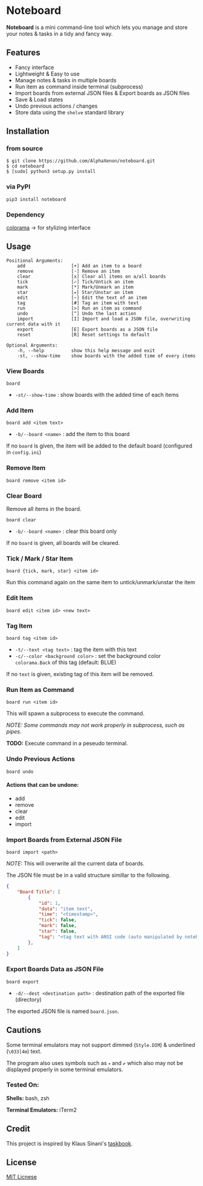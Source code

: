 # Noteboard

**Noteboard** is a mini command-line tool which lets you manage and store your notes & tasks in a tidy and fancy way.

## Features

* Fancy interface
* Lightweight & Easy to use
* Manage notes & tasks in multiple boards
* Run item as command inside terminal (subprocess)
* Import boards from external JSON files & Export boards as JSON files
* Save & Load states
* Undo previous actions / changes
* Store data using the `shelve` standard library

## Installation

### from source

```shell
$ git clone https://github.com/AlphaXenon/noteboard.git
$ cd noteboard
$ [sudo] python3 setup.py install
```

### via PyPI

`pip3 install noteboard`

### Dependency

[colorama](https://github.com/tartley/colorama) -> for stylizing interface

## Usage

```text
Positional Arguments:
    add                 [+] Add an item to a board
    remove              [-] Remove an item
    clear               [x] Clear all items on a/all boards
    tick                [✓] Tick/Untick an item
    mark                [*] Mark/Unmark an item
    star                [⭑] Star/Unstar an item
    edit                [~] Edit the text of an item
    tag                 [#] Tag an item with text
    run                 [>] Run an item as command
    undo                [^] Undo the last action
    import              [I] Import and load a JSON file, overwriting current data with it
    export              [E] Export boards as a JSON file
    reset               [R] Reset settings to default

Optional Arguments:
    -h, --help          show this help message and exit
    -st, --show-time    show boards with the added time of every items
```

### View Boards

`board`

* `-st/--show-time` : show boards with the added time of each items

### Add Item

`board add <item text>`

* `-b/--board <name>` : add the item to this board

If no `board` is given, the item will be added to the default board (configured in `config.ini`)

### Remove Item

`board remove <item id>`

### Clear Board

Remove all items in the board.

`board clear`

* `-b/--board <name>` : clear this board only

If no `board` is given, all boards will be cleared.

### Tick / Mark / Star Item

`board {tick, mark, star} <item id>`

Run this command again on the same item to untick/unmark/unstar the item

### Edit Item

`board edit <item id> <new text>`

### Tag Item

`board tag <item id>`

* `-t/--text <tag text>` : tag the item with this text
* `-c/--color <background color>` : set the background color `colorama.Back` of this tag (default: BLUE)

If no `text` is given, existing tag of this item will be removed.

### Run Item as Command

`board run <item id>`

This will spawn a subprocess to execute the command.

*NOTE: Some commands may not work properly in subprocess, such as pipes.*

**TODO:** Execute command in a peseudo terminal.

### Undo Previous Actions

`board undo`

#### Actions that can be undone:

* add
* remove
* clear
* edit
* import

### Import Boards from External JSON File

`board import <path>`

*NOTE:* This will overwrite all the current data of boards.

The JSON file must be in a valid structure simillar to the following.

```json
{
    "Board Title": [
        {
            "id": 1,
            "data": "item text",
            "time": "<timestamp>",
            "tick": false,
            "mark": false,
            "star": false,
            "tag": "<tag text with ANSI code (auto manipulated by noteboard)>"
        },
    ]
}
```

### Export Boards Data as JSON File

`board export`

* `-d/--dest <destination path>` : destination path of the exported file (directory)

The exported JSON file is named `board.json`.

## Cautions

Some terminal emulators may not support dimmed (`Style.DIM`) & underlined (`\033[4m`) text.

The program also uses symbols such as `⭑` and `✔` which also may not be displayed properly in some terminal emulators.

### Tested On:

**Shells:** bash, zsh

**Terminal Emulators:** iTerm2

## Credit

This project is inspired by Klaus Sinani's [taskbook](https://github.com/klaussinani/taskbook).

## License

[MIT Licnese](./LICENSE.txt)